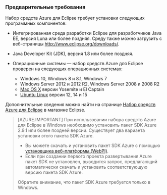 ### Предварительные требования

Набор средств Azure для Eclipse требует установки следующих программных компонентов:

* Интегрированная среда разработки Eclipse для разработчиков Java EE, версия Luna или более поздняя. Среду также можно загрузить с веб-страницы <http://www.eclipse.org/downloads/>.

* Java Developer Kit (JDK), версия 1.8 или более поздняя.

* Операционные системы — набор средств Azure для Eclipse проверен на следующих операционных системах:

    * Windows 10, Windows 8 и 8.1, Windows 7
    * Windows Server 2012 и 2012 R2, Windows Server 2008 и 2008 R2
    * [Mac OS X](http://www.apple.com/osx) версии Yosemite и El Captain
    * [Ubuntu Linux](http://www.ubuntu.com) версии 12, 14 и 15

Дополнительные сведения можно найти на странице [Набор средств Azure для Eclipse](http://marketplace.eclipse.org/content/azure-toolkit-eclipse) в магазине Eclipse.

> [AZURE.IMPORTANT] При использовании набора средств Azure для Eclipse в Windows необходимо установить пакет SDK Azure 2.9.1 или более поздней версии. Существует два варианта установки этого пакета SDK Azure.
> 
> * Вы можете скачать и установить пакет SDK Azure с помощью [установщика веб-платформы (WebPI)](http://go.microsoft.com/fwlink/?LinkID=252838).
> * Если при создании первого проекта развертывания Azure пакет SDK не установлен, выводится запрос, предлагающий автоматически скачать и установить соответствующую версию пакета SDK Azure.
> 
> Обратите внимание, что пакет SDK Azure требуется только в Windows.

<!---HONumber=AcomDC_0706_2016-->